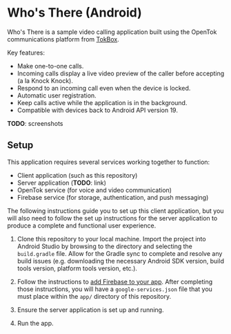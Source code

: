 # Who's There (Android)

Who's There is a sample video calling application built using the OpenTok
communications platform from [TokBox](https://tokbox.com).

Key features:
*  Make one-to-one calls.
*  Incoming calls display a live video preview of the caller before accepting (a la Knock Knock).
*  Respond to an incoming call even when the device is locked.
*  Automatic user registration.
*  Keep calls active while the application is in the background.
*  Compatible with devices back to Android API version 19.

**TODO**: screenshots

## Setup

This application requires several services working together to function:
*  Client application (such as this repository)
*  Server application (**TODO**: link)
*  OpenTok service (for voice and video communication)
*  Firebase service (for storage, authentication, and push messaging)

The following instructions guide you to set up this client application, but
you will also need to follow the set up instructions for the server application
to produce a complete and functional user experience.

1.  Clone this repository to your local machine. Import the project into
    Android Studio by browsing to the directory and selecting the `build.gradle`
    file. Allow for the Gradle sync to complete and resolve any build issues
    (e.g. downloading the necessary Android SDK version, build tools version,
    platform tools version, etc.).

2.  Follow the instructions to [add Firebase to your app](https://firebase.google.com/docs/android/setup#add_firebase_to_your_app).
    After completing those instructions, you will have a `google-services.json`
    file that you must place within the `app/` directory of this repository.

3.  Ensure the server application is set up and running.

4.  Run the app.

